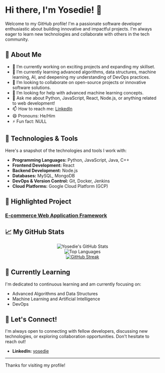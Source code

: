 # Hi there, I'm Yosedie! 👋

Welcome to my GitHub profile! I'm a passionate software developer enthusiastic about building innovative and impactful projects. I'm always eager to learn new technologies and collaborate with others in the tech community.

## 🚀 About Me

- 🔭 I’m currently working on exciting projects and expanding my skillset.
- 🌱 I’m currently learning advanced algorithms, data structures, machine learning, AI, and deepening my understanding of DevOps practices.
- 👯 I’m looking to collaborate on open-source projects or innovative software solutions.
- 🤔 I’m looking for help with advanced machine learning concepts.
- 💬 Ask me about Python, JavaScript, React, Node.js, or anything related to web development!
- 📫 How to reach me: [LinkedIn](https://www.linkedin.com/in/yosedie)
- 😄 Pronouns: He/Him
- ⚡ Fun fact: NULL

## 🔧 Technologies & Tools

Here's a snapshot of the technologies and tools I work with:

- **Programming Languages:** Python, JavaScript, Java, C++
- **Frontend Development:** React
- **Backend Development:** Node.js
- **Databases:** MySQL, MongoDB
- **DevOps & Version Control:** Git, Docker, Jenkins
- **Cloud Platforms:** Google Cloud Platform (GCP)

## 🌟 Highlighted Project

### [E-commerce Web Application Framework](https://github.com/yosedie/framework-project)


## 📈 My GitHub Stats

<p align="center">
  <img src="https://github-readme-stats.vercel.app/api?username=yosedie&show_icons=true&theme=radical&include_all_commits=true&count_private=true" alt="Yosedie's GitHub Stats" />
  <br/> <img src="https://github-readme-stats.vercel.app/api/top-langs/?username=yosedie&layout=compact&langs_count=10&theme=radical&card_width=320" alt="Top Languages" />
  <br/> <a href="https://git.io/streak-stats">
    <img src="https://streak-stats.demolab.com?user=yosedie&theme=radical&hide_border=false" alt="GitHub Streak" />
  </a>
</p>

## 🌱 Currently Learning

I'm dedicated to continuous learning and am currently focusing on:

- Advanced Algorithms and Data Structures
- Machine Learning and Artificial Intelligence
- DevOps

## 💬 Let's Connect!

I'm always open to connecting with fellow developers, discussing new technologies, or exploring collaboration opportunities. Don't hesitate to reach out!

- **LinkedIn:** [yosedie](https://www.linkedin.com/in/yosedie)

---

Thanks for visiting my profile!
